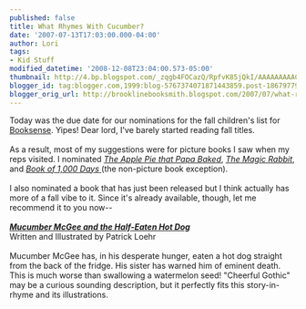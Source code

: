 ```yaml
---
published: false
title: What Rhymes With Cucumber?
date: '2007-07-13T17:03:00.000-04:00'
author: Lori
tags:
- Kid Stuff
modified_datetime: '2008-12-08T23:04:00.573-05:00'
thumbnail: http://4.bp.blogspot.com/_zqgb4FOCazQ/RpfvK85jQkI/AAAAAAAAACo/QJtcRNMYnOI/s72-c/mucumber.jpg
blogger_id: tag:blogger.com,1999:blog-5767374071871443859.post-1867977978848477041
blogger_orig_url: http://brooklinebooksmith.blogspot.com/2007/07/what-rhymes-with-cucumber.html
---
```


<a href="http://4.bp.blogspot.com/_zqgb4FOCazQ/RpfvK85jQkI/AAAAAAAAACo/QJtcRNMYnOI/s1600-h/mucumber.jpg"><img id="BLOGGER_PHOTO_ID_5086797275563508290" style="FLOAT: right; MARGIN: 0px 0px 10px 10px; CURSOR: hand" alt="" src="http://4.bp.blogspot.com/_zqgb4FOCazQ/RpfvK85jQkI/AAAAAAAAACo/QJtcRNMYnOI/s320/mucumber.jpg" border="0" /></a> Today was the due date for our nominations for the fall children's list for <a href="http://booksense.com/">Booksense</a>. Yipes! Dear lord, I've barely started reading fall titles.<br /><br />As a result, most of my suggestions were for picture books I saw when my reps visited. I nominated <em><a href="http://brooklinebooksmith.blogspot.com/2007/05/whats-new-cover-worth_07.html">The Apple Pie that Papa Baked</a></em>, <em><a href="http://brooklinebooksmith.blogspot.com/2007/06/candlewick-lights-up-my-life.html">The Magic Rabbit</a></em>, and <a href="http://brooklinebooksmith.blogspot.com/2007/07/vacation.html"><em>Book of 1,000 Days</em> </a>(the non-picture book exception).<br /><br />I also nominated a book that has just been released but I think actually has more of a fall vibe to it. Since it's already available, though, let me recommend it to you now--<br /><br /><strong><em><a href="http://brookline.booksense.com/NASApp/store/Product?s=showproduct&isbn=9780060823276">Mucumber McGee and the Half-Eaten Hot Dog</a></em></strong><br />Written and Illustrated by Patrick Loehr<br /><br />Mucumber McGee has, in his desperate hunger, eaten a hot dog straight from the back of the fridge. His sister has warned him of eminent death. This is much worse than swallowing a watermelon seed! "Cheerful Gothic" may be a curious sounding description, but it perfectly fits this story-in-rhyme and its illustrations.